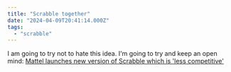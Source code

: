 ```yaml
---
title: "Scrabble together"
date: "2024-04-09T20:41:14.000Z"
tags: 
  - "scrabble"
---
```


I am going to try not to hate this idea. I'm going to try and keep an open mind: [Mattel launches new version of Scrabble which is 'less competitive'](https://www.bbc.com/news/entertainment-arts-68769981)
